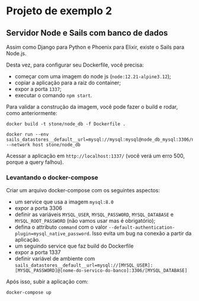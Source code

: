 # Projeto de exemplo 2
## Servidor Node e Sails com banco de dados

Assim como Django para Python e Phoenix para Elixir, existe o Sails para Node.js.

Desta vez, para configurar seu Dockerfile, você precisa:

- começar com uma imagem do node js (`node:12.21-alpine3.12`);
- copiar a aplicação para a raiz do container;
- expor a porta `1337`;
- executar o comando `npm start`.

Para validar a construção da imagem, você pode fazer o build e rodar, como anteriormente:

```
docker build -t stone/node_db -f Dockerfile .

docker run --env sails_datastores__default__url=mysql://mysql:mysql@node_db_mysql:3306/node_db_dev --network host stone/node_db
```

Acessar a aplicação em `http://localhost:1337/` (você verá um erro 500, porque a query falhou).


### Levantando o docker-compose

Criar um arquivo docker-compose com os seguintes aspectos:

- um service que usa a imagem `mysql:8.0`
 - expor a porta 3306
 - definir as variáveis `MYSQL_USER`, `MYSQL_PASSWORD`, `MYSQL_DATABASE` e `MYSQL_ROOT_PASSWORD` (não vamos usar mas é obrigatório);
 - defina o attributo `command` com o valor `--default-authentication-plugin=mysql_native_password`. Isso evita um bug na conexão a partir da aplicação.
- um seguindo service que faz build do Dockerfile
 - expor a porta 1337
 - definir variável de ambiente com `sails_datastores__default__url=mysql://[MYSQL_USER]:[MYSQL_PASSWORD]@[nome-do-servico-do-banco]:3306/[MYSQL_DATABASE]`

 Após isso, subir a aplicação com:

 ```sh
 docker-compose up
 ```
